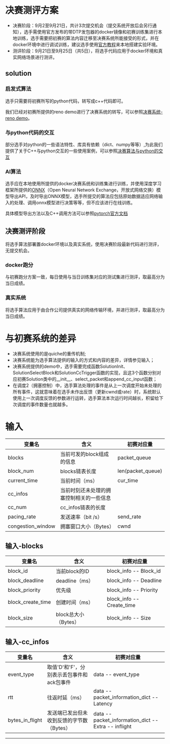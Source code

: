 # 决赛测评方案

- 决赛阶段：9月2至9月21日，共计3次提交机会（提交系统开放后会另行通知），选手需使用官方发布的带DTP发包器的docker镜像和初赛训练集进行本地训练，选手需要把初赛的算法内容迁移至决赛系统所能接受的形式，并在docker环境中进行调试训练，建议选手使用[官方教程](https://github.com/TOPbuaa/AitransSolution/blob/tc_tool/README.md#%E5%86%B3%E8%B5%9B%E7%B3%BB%E7%BB%9F%E4%BD%BF%E7%94%A8)来本地搭建实验环境。
- 测评阶段：9月21日至9月25日（共5日），将选手代码应用于docker环境和真实网络场景进行测评。

## solution

### 启发式算法

选手只需要将初赛所写的python代码，转写成c++代码即可。

我们已经对初赛所提供的reno demo进行了决赛系统的转写，可以参照[决赛系统-reno demo](https://github.com/TOPbuaa/AitransSolution/tree/tc_tool/src/aitrans/reno)。

### 与python代码的交互

部分选手对python的一些语法特性、库具有依赖（dict、numpy等等）,为此我们提供了关于C++与python交互的一些使用案例，可以参照[决赛算法与python的交互](https://github.com/TOPbuaa/AitransSolution/tree/tc_tool/src/aitrans/call_python)

### AI算法

选手应在本地使用所提供的docker决赛系统和训练集进行训练，并使用深度学习框架所提供的[ONNX](https://zh.wikipedia.org/wiki/ONNX)（Open Neural Network Exchange，开放式网络交换）模型导出API，及时导出ONNX模型，选手所提交的算法应包括原始数据适应网络输入的处理、调用onnx模型进行决策等等，但不应该进行在线训练。

具体模型导出方法以及C++调用方法可以参照[pytorch官方文档](https://pytorch.org/tutorials/advanced/cpp_export.html)

## 决赛测评阶段

将选手算法部署置docker环境以及真实系统，使用决赛阶段最新代码进行测评，无提交机会。

### docker跑分

与初赛跑分方案一致，每日使用与当日训练集对应的测试集进行测评，取最高分为当日成绩。

### 真实系统

将选手算法应用于由合作公司提供真实的网络传输环境，并进行测评，取最高分为当日成绩。

# 与初赛系统的差异

- 决赛系统使用的是quiche的重传机制;
- 决赛系统能为选手算法提供的输入的方式和内容的差异，详情参见输入；
- 决赛系统提供的demo中，选手需要完成函数SolutionInit、SolutionSelectBlock和SolutionCcTrigger函数的实现，且这3个函数分别对应初赛Solution类中的\_\_init\_\_、select_packet和append_cc_input函数；
- 在调度2（拥塞控制）中，选手算法处理的事件是从上一次调度开始未处理的所有事件，这就意味着在选手未作出反馈（更新cwnd或rate）时，系统默认使用上一次调度反馈的参数进行运转，选手算法本次运行时间越长，积留给下次调度的事件数量也就越多。

# 输入

| 变量名            | 含义                                     | 初赛对应量        |
| ----------------- | ---------------------------------------- | ----------------- |
| blocks            | 当前可发的block组成的信息                | packet_queue      |
| block_num         | blocks链表长度                           | len(packet_queue) |
| current_time      | 当前时间（ms）                           | cur_time          |
| cc_infos          | 当前时刻还未处理的拥塞控制相关的一些信息 |                   |
| cc_num            | cc_infos链表的长度                       |                   |
| pacing_rate       | 发送速率（bit /s）                       | send_rate         |
| congestion_window | 拥塞窗口大小（Bytes）                    | cwnd              |

## 输入-blocks


| 变量名            | 含义                 | 初赛对应量                |
| ----------------- | -------------------- | ------------------------- |
| block_id          | 当前block的ID        | block_info -- Block_id    |
| block_deadline    | deadline（ms）       | block_info -- Deadline    |
| block_priority    | 优先级               | block_info -- Priority    |
| block_create_time | 创建时间（ms）       | block_info -- Create_time |
| block_size        | block总大小（Bytes） | block_info -- Size        |

## 输入-cc_infos

| 变量名          | 含义                                      | 初赛对应量                                           |
| --------------- | ----------------------------------------- | ---------------------------------------------------- |
| event_type      | 取值'D'和'F'，分别表示丢包事件和ack包事件 | data -- event_type                                   |
| rtt             | 往返时延（ms）                            | data -- packet_information_dict -- Latency           |
| bytes_in_flight | 发送端已发出但未收到反馈的字节数（Bytes） | data -- packet_information_dict -- Extra -- inflight |

------

